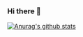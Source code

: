 ### Hi there 👋
[![Anurag's github stats](https://github-readme-stats.vercel.app/api?username=Jessicasgc)](https://github.com/anuraghazra/github-readme-stats)

<!--
**Jessicasgc/Jessicasgc** is a ✨ _special_ ✨ repository because its `README.md` (this file) appears on your GitHub profile.

Here are some ideas to get you started:

- 🔭 I’m currently working on ...
- 🌱 I’m currently learning ...
- 👯 I’m looking to collaborate on ...
- 🤔 I’m looking for help with ...
- 💬 Ask me about ...
- 📫 How to reach me: ...
- 😄 Pronouns: ...
- ⚡ Fun fact: ...
-->
